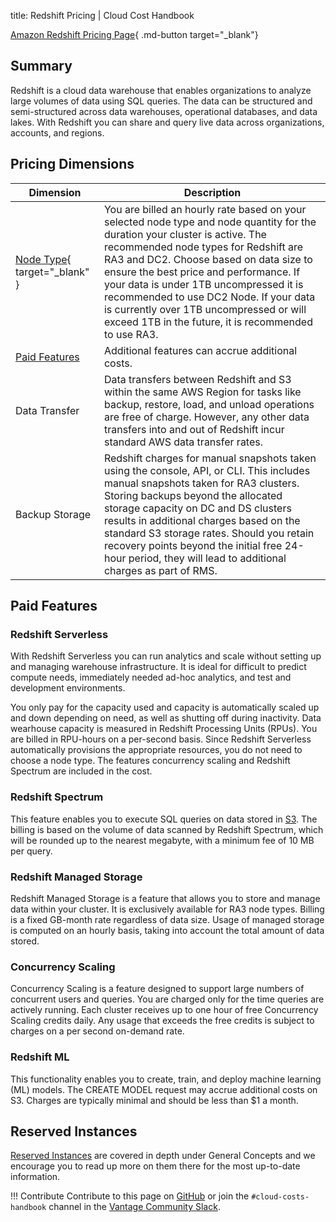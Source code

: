 title: Redshift Pricing | Cloud Cost Handbook

[Amazon Redshift Pricing Page](https://aws.amazon.com/redshift/pricing/){ .md-button target="_blank"}

## Summary
Redshift is a cloud data warehouse that enables organizations to analyze large volumes of data using SQL queries. The data can be structured and semi-structured across data warehouses, operational databases, and data lakes. With Redshift you can share and query live data across organizations, accounts, and regions.

## Pricing Dimensions
| Dimension  | Description |
| ------------- |-------------|
|[Node Type](https://instances.vantage.sh/redshift/){ target="_blank" }| You are billed an hourly rate based on your selected node type and node quantity for the duration your cluster is active. The recommended node types for Redshift are RA3 and DC2. Choose based on data size to ensure the best price and performance. If your data is under 1TB uncompressed it is recommended to use DC2 Node. If your data is currently over 1TB uncompressed or will exceed 1TB in the future, it is recommended to use RA3.|
|[Paid Features](#paid-features)| Additional features can accrue additional costs.|
|Data Transfer|Data transfers between Redshift and S3 within the same AWS Region for tasks like backup, restore, load, and unload operations are free of charge. However, any other data transfers into and out of Redshift incur standard AWS data transfer rates.|
|Backup Storage|Redshift charges for manual snapshots taken using the console, API, or CLI. This includes manual snapshots taken for RA3 clusters. Storing backups beyond the allocated storage capacity on DC and DS clusters results in additional charges based on the standard S3 storage rates. Should you retain recovery points beyond the initial free 24-hour period, they will lead to additional charges as part of RMS.|

## Paid Features

### Redshift Serverless
With Redshift Serverless you can run analytics and scale without setting up and managing warehouse infrastructure. It is ideal for difficult to predict compute needs, immediately needed ad-hoc analytics, and test and development environments. 

You only pay for the capacity used and capacity is automatically scaled up and down depending on need, as well as shutting off during inactivity. Data wearhouse capacity is measured in Redshift Processing Units (RPUs). You are billed in RPU-hours on a per-second basis. Since Redshift Serverless automatically provisions the appropriate resources, you do not need to choose a node type. The features concurrency scaling and Redshift Spectrum are included in the cost.

### Redshift Spectrum 
This feature enables you to execute SQL queries on data stored in [S3](/aws/services/s3-pricing). The billing is based on the volume of data scanned by Redshift Spectrum, which will be rounded up to the nearest megabyte, with a minimum fee of 10 MB per query.

### Redshift Managed Storage
Redshift Managed Storage is a feature that allows you to store and manage data within your cluster. It is exclusively available for RA3 node types. Billing is a fixed GB-month rate regardless of data size. Usage of managed storage is computed on an hourly basis, taking into account the total amount of data stored.

### Concurrency Scaling
Concurrency Scaling is a feature designed to support large numbers of concurrent users and queries. You are charged only for the time queries are actively running. Each cluster receives up to one hour of free Concurrency Scaling credits daily. Any usage that exceeds the free credits is subject to charges on a per second on-demand rate.  

### Redshift ML
This functionality enables you to create, train, and deploy machine learning (ML) models. The CREATE MODEL request may accrue additional costs on S3. Charges are typically minimal and should be less than $1 a month. 

## Reserved Instances
[Reserved Instances](/aws/concepts/reserved-instances) are covered in depth under General Concepts and we encourage you to read up more on them there for the most up-to-date information.

!!! Contribute
    Contribute to this page on [GitHub](https://github.com/vantage-sh/handbook) or join the `#cloud-costs-handbook` channel in the [Vantage Community Slack](https://join.slack.com/t/vantagecommunity/shared_invite/zt-1szz6puz7-zRuJ8J4OJIiBFlcTobYZXA).
